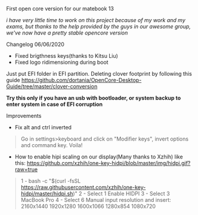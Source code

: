 First open core version for our matebook 13

*i have very little time to work on this project because of my work and my exams, but thanks to the help provided by the guys in our awesome group, we've now have a pretty stable opencore version*

Changelog 06/06/2020
- Fixed brigthness keys(thanks to Kitsu Liu)
- Fixed logo ridimensioning during boot



Just put EFI folder in EFI partition.
Deleting clover footprint by following this guide https://github.com/dortania/OpenCore-Desktop-Guide/tree/master/clover-conversion

**Try this only if you have an usb with bootloader, or system backup to enter system in case of EFI corruption**


Improvements

- Fix alt and ctrl inverted
> Go in settings>keyboard and click on "Modifier keys", invert options and command key. Voila!


- How to enable hipi scaling on our display(Many thanks to Xzhih) like this: https://github.com/xzhih/one-key-hidpi/blob/master/img/hidpi.gif?raw=true
>1 - bash -c "$(curl -fsSL https://raw.githubusercontent.com/xzhih/one-key-hidpi/master/hidpi.sh)"
>2 - Select 1 Enable HIDPI
>3 - Select 3 MacBook Pro
>4 - Select 6 Manual input resolution and insert: 2160x1440 1920x1280 1600x1066 1280x854 1080x720
